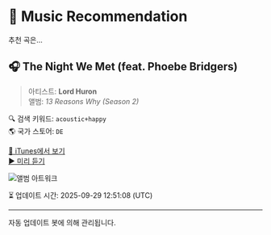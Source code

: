 
# 🎵 Music Recommendation

추천 곡은...

## 🎧 The Night We Met (feat. Phoebe Bridgers)  
> 아티스트: **Lord Huron**  
> 앨범: _13 Reasons Why (Season 2)_  

🔍 검색 키워드: `acoustic+happy`  
🌎 국가 스토어: `DE`

[🔗 iTunes에서 보기](https://music.apple.com/de/album/the-night-we-met-feat-phoebe-bridgers/1381914023?i=1381918220&uo=4)  
[▶️ 미리 듣기](https://audio-ssl.itunes.apple.com/itunes-assets/AudioPreview116/v4/d1/e6/b1/d1e6b1d4-f658-2c88-9e59-acfe02adce2b/mzaf_676278084212213087.plus.aac.p.m4a)

![앨범 아트워크](https://is1-ssl.mzstatic.com/image/thumb/Music126/v4/9b/8a/fb/9b8afb81-03ad-975a-a2d8-93533fb7dd67/18UMGIM26534.rgb.jpg/100x100bb.jpg)

⏳ 업데이트 시간: 2025-09-29 12:51:08 (UTC)

---
자동 업데이트 봇에 의해 관리됩니다.
